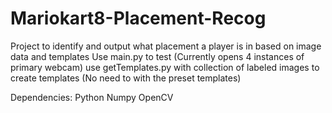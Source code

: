 # Mariokart8-Placement-Recog
Project to identify and output what placement a player is in based on image data and templates
Use main.py to test (Currently opens 4 instances of primary webcam)
use getTemplates.py with collection of labeled images to create templates (No need to with the preset templates)

Dependencies:
Python
Numpy
OpenCV
